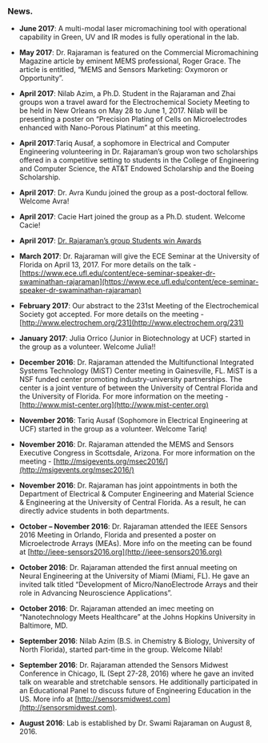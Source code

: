 ### News.

- **June 2017**: A multi-modal laser micromachining tool with operational capability in Green, UV and IR modes is fully operational in the lab.

- **May 2017**: Dr. Rajaraman is featured on the Commercial Micromachining Magazine article by eminent MEMS professional, Roger Grace. The article is entitled, “MEMS and Sensors Marketing: Oxymoron or Opportunity”.

- **April 2017**: Nilab Azim, a Ph.D. Student in the Rajaraman and Zhai groups won a travel award for the Electrochemical Society Meeting to be held in New Orleans on May 28 to June 1, 2017. Nilab will be presenting a poster on “Precision Plating of Cells on Microelectrodes enhanced with Nano-Porous Platinum” at this meeting.

- **April 2017**:Tariq Ausaf, a sophomore in Electrical and Computer Engineering volunteering in Dr. Rajaraman’s group won two scholarships offered in a competitive setting to students in the College of Engineering and Computer Science, the AT&T Endowed Scholarship and the Boeing Scholarship.

- **April 2017**: Dr. Avra Kundu joined the group as a post-doctoral fellow. Welcome Avra!

- **April 2017**: Cacie Hart joined the group as a Ph.D. student. Welcome Cacie!

- **April 2017**: [Dr. Rajaraman’s group Students win Awards](http://nanoscience.ucf.edu/news/index.php?id=305)

- **March 2017**: Dr. Rajaraman will give the ECE Seminar at the University of Florida on April 13, 2017. For more details on the talk - [https://www.ece.ufl.edu/content/ece-seminar-speaker-dr-swaminathan-rajaraman](https://www.ece.ufl.edu/content/ece-seminar-speaker-dr-swaminathan-rajaraman)

- **February 2017**: Our abstract to the 231st Meeting of the Electrochemical Society got accepted. For more details on the meeting - [http://www.electrochem.org/231](http://www.electrochem.org/231)

- **January 2017**: Julia Orrico (Junior in Biotechnology at UCF) started in the group as a volunteer. Welcome Julia!!

- **December 2016**: Dr. Rajaraman attended the Multifunctional Integrated Systems Technology (MiST) Center meeting in Gainesville, FL. MiST is a NSF funded center promoting industry-university partnerships. The center is a joint venture of between the University of Central Florida and the University of Florida. For more information on the meeting - [http://www.mist-center.org](http://www.mist-center.org)

- **November 2016**: Tariq Ausaf (Sophomore in Electrical Engineering at UCF) started in the group as a volunteer. Welcome Tariq!

- **November 2016**: Dr. Rajaraman attended the MEMS and Sensors Executive Congress in Scottsdale, Arizona. For more information on the meeting - [http://msigevents.org/msec2016/](http://msigevents.org/msec2016/) 

- **November 2016**: Dr. Rajaraman has joint appointments in both the Department of Electrical & Computer Engineering and Material Science & Engineering at the University of Central Florida. As a result, he can directly advice students in both departments.

- **October – November 2016**: Dr. Rajaraman attended the IEEE Sensors 2016 Meeting in Orlando, Florida and presented a poster on Microelectrode Arrays (MEAs). More info on the meeting can be found at [http://ieee-sensors2016.org](http://ieee-sensors2016.org)

- **October 2016**: Dr. Rajaraman attended the first annual meeting on Neural Engineering at the University of Miami (Miami, FL). He gave an invited talk titled “Development of Micro/NanoElectrode Arrays and their role in Advancing Neuroscience Applications”. 

- **October 2016**: Dr. Rajaraman attended an imec meeting on “Nanotechnology Meets Healthcare” at the Johns Hopkins University in Baltimore, MD. 

- **September 2016**: Nilab Azim (B.S. in Chemistry & Biology, University of North Florida), started part-time in the group. Welcome Nilab!

- **September 2016**: Dr. Rajaraman attended the Sensors Midwest Conference in Chicago, IL (Sept 27-28, 2016) where he gave an invited talk on wearable and stretchable sensors. He additionally participated in an Educational Panel to discuss future of Engineering Education in the US. More info at [http://sensorsmidwest.com](http://sensorsmidwest.com).

- **August 2016**: Lab is established by Dr. Swami Rajaraman on August 8, 2016.
